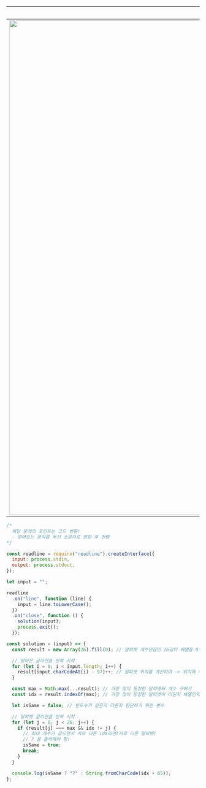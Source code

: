|문제|
|:--:|
|<img width="1292" alt="스크린샷 2023-12-02 오후 10 05 01" src="https://github.com/JJongsKim/algorithm/assets/81777778/7805eb61-96f4-4954-812e-b3bfa9547bec">|

```javascript
/*
  해당 문제의 포인트는 코드 변환!
  - 받아오는 문자를 우선 소문자로 변환 후 진행
*/

const readline = require("readline").createInterface({
  input: process.stdin,
  output: process.stdout,
});

let input = "";

readline
  .on("line", function (line) {
    input = line.toLowerCase();
  })
  .on("close", function () {
    solution(input);
    process.exit();
  });

const solution = (input) => {
  const result = new Array(26).fill(0); // 알파벳 개수만큼인 26길이 배열을 0으로 채워 선언

  // 받아온 글자만큼 반복 시작
  for (let i = 0; i < input.length; i++) {
    result[input.charCodeAt(i) - 97]++; // 알파벳 위치를 계산하여 -> 위치에 해당하는 배열 인덱스에 빈도수 넣기
  }

  const max = Math.max(...result); // 가장 많이 등장한 알파벳의 개수 구하기
  const idx = result.indexOf(max); // 가장 많이 등장한 알파벳이 어딘지 배열인덱스 구하기

  let isSame = false; // 빈도수가 같은지 다른지 판단하기 위한 변수

  // 알파벳 길이만큼 반복 시작
  for (let j = 0; j < 26; j++) {
    if (result[j] === max && idx != j) {
      // 최대 개수가 같으면서 서로 다른 idx라면(서로 다른 알파벳)
      // ? 을 출력해야 함!
      isSame = true;
      break;
    }
  }

  console.log(isSame ? "?" : String.fromCharCode(idx + 65));
};
```
